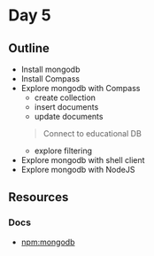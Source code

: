 # Day 5

## Outline
- Install mongodb
- Install Compass
- Explore mongodb with Compass
  - create collection
  - insert documents
  - update documents
  > Connect to educational DB
  - explore filtering
- Explore mongodb with shell client
- Explore mongodb with NodeJS

## Resources

### Docs
- [npm:mongodb](http://mongodb.github.io/node-mongodb-native/3.2/api/index.html)

